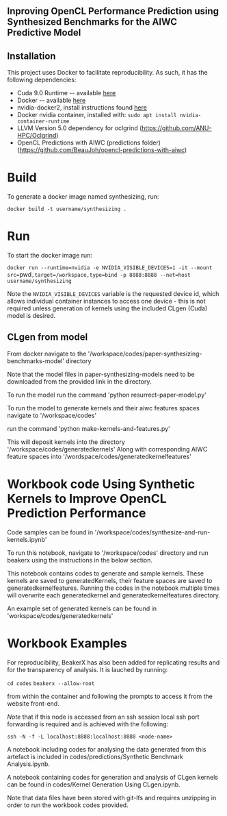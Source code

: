 
Inproving OpenCL Performance Prediction using Synthesized Benchmarks for the AIWC Predictive Model
---------------------------------------------------------------------------

## Installation

This project uses Docker to facilitate reproducibility. As such, it has the following dependencies:

* Cuda 9.0 Runtime -- available [here](https://developer.nvidia.com/cuda-downloads)
* Docker -- available [here](https://docs.docker.com/install/linux/docker-ce/ubuntu/)
* nvidia-docker2, install instructions found [here](https://github.com/NVIDIA/nvidia-docker)
* Docker nvidia container, installed with: `sudo apt install nvidia-container-runtime`
* LLVM Version 5.0 dependency for oclgrind (https://github.com/ANU-HPC/Oclgrind)
* OpenCL Predictions with AIWC (predictions folder) (https://github.com/BeauJoh/opencl-predictions-with-aiwc)

# Build

To generate a docker image named synthesizing, run:

`docker build -t username/synthesizing .`

# Run

To start the docker image run:

`docker run --runtime=nvidia -e NVIDIA_VISIBLE_DEVICES=1 -it --mount src=`pwd`,target=/workspace,type=bind -p 8888:8888 --net=host username/synthesizing`

Note the `NVIDIA_VISIBLE_DEVICES` variable is the requested device id, which allows individual container instances to access one device - this is not required unless generation of kernels using the included CLgen (Cuda) model is desired.

## CLgen from model

From docker navigate to the '/workspace/codes/paper-synthesizing-benchmarks-model' directory

Note that the model files in paper-synthesizing-models need to be downloaded from the provided link in the directory.

To run the model run the command 'python resurrect-paper-model.py'

To run the model to generate kernels and their aiwc features spaces navigate to '/workspace/codes'

run the command 'python make-kernels-and-features.py'

This will deposit kernels into the directory '/workspace/codes/generatedkernels'
Along with corresponding AIWC feature spaces into '/wordspace/codes/generatedkernelfeatures'

# Workbook code Using Synthetic Kernels to Improve OpenCL Prediction Performance

Code samples can be found in '/workspace/codes/synthesize-and-run-kernels.ipynb'

To run this notebook, navigate to '/workspace/codes' directory and run beakerx using the instructions in the below section.

This notebook contains codes to generate and sample kernels. These kernels are saved to generatedKernels, their feature spaces are saved to generatedkernelfeatures. 
Running the codes in the notebook multiple times will overwrite each generatedkernel and generatedkernelfeatures directory. 

An example set of generated kernels can be found in 'workspace/codes/generatedkernels'

# Workbook Examples

For reproducibility, BeakerX has also been added for replicating results and for the transparency of analysis.
It is lauched by running:

`cd codes`
`beakerx --allow-root`

from within the container and following the prompts to access it from the website front-end.

*Note* that if this node is accessed from an ssh session local ssh port forwarding is required and is achieved with the following:

`ssh -N -f -L localhost:8888:localhost:8888 <node-name>`

A notebook including codes for analysing the data generated from this artefact is included in codes/predictions/Synthetic Benchmark Analysis.ipynb.

A notebook containing codes for generation and analysis of CLgen kernels can be found in codes/Kernel Generation Using CLgen.ipynb.

Note that data files have been stored with git-lfs and requires unzipping in order to run the workbook codes provided.


